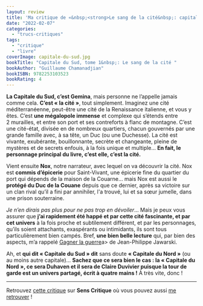 ```yaml
---
layout: review
title: 'Ma critique de «&nbsp;<strong>Le sang de la cité&nbsp;: capitale du Sud</strong>&nbsp;» de <em>Guillaume Chamanadjian</em>'
date: "2022-02-07"
categories: 
  - "trucs-critiques"
tags: 
  - "critique"
  - "livre"
coverImage: capitale-du-sud.jpg
bookTitle: "Capitale du Sud, tome 1&nbsp;: Le sang de la cité "
bookAuthor: "Guillaume Chamanadjian"
bookISBN: 9782253103523  
bookRating: 4
---
```


**La Capitale du Sud, c’est Gemina**, mais personne ne l’appelle jamais comme cela. **C’est «&nbsp;la cité&nbsp;»**, tout simplement. Imaginez une cité méditerranéenne, peut-être une cité de la Renaissance italienne, et vous y êtes. C’est **une mégalopole immense** et complexe qui s’étends entre 2&nbsp;murailles, et entre son port et ses contreforts à flanc de montagne. C’est une cité-état, divisée en de nombreux quartiers, chacun gouvernés par une grande famille avec, à sa tête, un Duc (ou une Duchesse). La cité est vivante, exubérante, bouillonnante, secrète et changeante, pleine de mystères et de secrets enfouis, à la fois unique et multiple… **En fait, le personnage principal du livre, c’est elle, c’est la cité.**
 
Vient ensuite **Nox**, notre narrateur, avec lequel on va découvrir la cité. Nox est **commis d’épicerie** pour Saint-Vivant, une épicerie fine du quartier du port qui dépends de la maison de la Couarne… mais Nox est aussi le **protégé du Duc de la Couane** depuis que ce dernier, après sa victoire sur un clan rival qu’il a fini par annihiler, l'a trouvé, lui et sa sœur jumelle, dans une prison souterraine.
 
*Je n’en dirais pas plus pour ne pas trop en dévoiler*… Mais je peux vous assurer que **j’ai rapidement été happé et par cette cité fascinante, et par cet univers** à la fois proche et subtilement différent, et par les personnages, qu’ils soient attachants, exaspérants ou intimidants, ils sont tous particulièrement bien campés. Bref, **une bien belle lecture** qui, par bien des aspects, m’a rappelé <a href="/2017/03/ma-critique-de-gagner-la-guerre-de-jean-philippe-jaworski/">Gagner la guerre</a>a> de Jean-Philippe Jawarski.
 
Ah, et **qui dit «&nbsp;Capitale du Sud&nbsp;» dit** sans doute **«&nbsp;Capitale du Nord&nbsp;»** (ou au moins autre capitale)…  **Sachez que ce sera bien le cas&nbsp;: la « Capitale du Nord », ce sera Duhaven et il sera de Claire Duvivier puisque la tour de garde est un univers partagé, écrit à quatre mains&nbsp;!** À très vite, donc&nbsp;!
 
* * *

Retrouvez [cette critique](https://www.senscritique.com/livre/le_sang_de_la_cite/critique/264548104) sur **Sens Critique** où vous pouvez aussi [me retrouver](http://www.senscritique.com/Arnaud_Malon) !
